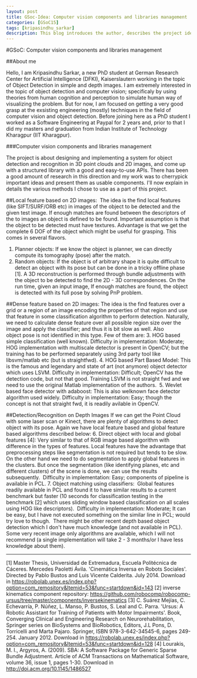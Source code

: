 ```yaml
---
layout: post
title: GSoc-Idea: Computer vision components and libraries management
categories: [GSoC15]
tags: [kripasindhu_sarkar]
description: This blog introduces the author, describes the project idea and discusses the approachs taken to work towards the project idea
---
```

#GSoC: Computer vision components and libraries management

##About me

Hello, I am Kripasindhu Sarkar, a new PhD student at German Research Center for Artificial Intelligence (DFKI), Kaiserslautern working in the topic of Object Detection in simple and depth images. 
I am extremely interested in the topic of object detection and computer vision; specificaly by using theories from human cognition and perception to simulate human way of visualizing the problem. 
But for now, I am focused on getting a very good grasp at the exsisting engineering (mostly) techniques in the field of computer vision and object detection. 
Before joining here as a PhD student I worked as a Software Engineering at Paypal for 2 years and, prior to that I did my masters and graduation from Indian Institute of Technology Kharagpur (IIT Kharagpur).


###Computer vision components and libraries management

The project is about designing and implementing a system for object detection and recognition in 3D point clouds and 2D images, and come up with a structured library with a good and easy-to-use APIs.
There has been a good amount of research in this direction and my work was to cherrypick important ideas and present them as usable components. I'll now explain in details the various methods I chose to
use as a part of this project.

##Local feature based on 2D images: 
The idea is the find local features (like SIFT/SURF/ORB etc) in images of the object to be detected and the given test image. If enough matches are found between the descriptors of the to images an object is defined to be found. Important assumption is that the object to be detected must have textures. Advantage is that we get the complete 6 DOF of the object which might be useful for grasping. This comes in several flavors. 
1. Planner objects: If we know the object is planner, we can directly compute its tomography (pose) after the match.
2. Random objects: If the object is of arbitrary shape it is quite difficult to detect an object with its pose but can be done in a tricky offline phase [1]. A 3D reconstruction is performed through bundle adjustments with the object to be detected to find the 2D - 3D correspondences. On the run time, given an input image, If enough matches are found, the object is detected with its full pose by solving PnP problem. 

##Dense feature based on 2D images:
The idea is the find features over a grid or a region of an image encoding the properties of that region and use that feature in some classification algorithm to perform detection. Naturally, we need to calculate dense feature over all possible region size over the image and apply the classifier; and thus it is bit slow as well. Also object pose is not identified in this type. Few of them are:
3. HOG based simple classification (well known).
Difficulty in implementation: Moderate; HOG implementation with multiscale detector is present in OpenCV; but the training has to be performed separately using 3rd party tool like libsvm/matlab etc (but is straightfwd).
4. HOG based Part Based Model: This is the famous and legendary and state of art (not anymore) object detector which uses LSVM.
Difficulty in implementation: Difficult; OpenCV has the detection code, but not that good. Training LSVM is not straight fwd and we need to use the original Matlab implementation of the authors. 
5. Wevlet based face detector with adaboost: This is also welknown face detector algorithm used widely.
Difficulty in implementation: Easy; though the concept is not that straight fwd, it is readily avilable in OpenCV.

##Detection/Recognition on Depth Images
If we can get the Point Cloud with some laser scan or Kinect, there are plenty of algorithms to detect object with its pose. Again we have local feature based and global feature based algorithms described below:
6. Direct object with local and global features [4]:
Very similar to that of RGB image based algorithm with difference in the types of features. Local features have the advantage that preprocessing steps like segmentation is not required but tends to be slow. On the other hand we need to do segmentation to apply global features in the clusters. But once the segmentation (like identifying planes, etc and different clusters) of the scene is done, we can use the results subsequently. 
Difficulty in implementation: Easy; components of pipeline is available in PCL.
7. Object matching using classifiers: 
Global features readily available in PCL and found it to have similar results to a current benchmark but faster (10 seconds for classification testing in the benchmark [2] which uses sliding window based classification on all scales using HOG like descriptors). 
Difficulty in implementation: Moderate; It can be easy, but I have not executed something on the similar line in PCL; would try love to though. 
There might be other recent depth based object detection which I don't have much knowledge (and not available in PCL). Some very recent image only algorithms are available, which I will not recommend (a single implementation will take 2 - 3 months/or I have less knowledge about them).


----------
[1] Master Thesis, Universidad de Extremadura, Escuela Politécnica de Cáceres. Mercedes Paoletti Ávila. 'Cinemática Inversa en Robots Sociales'. Directed by Pablo Bustos and Luis Vicente Calderita. July 2014. Download in https://robolab.unex.es/index.php?option=com_remository&Itemid=53&func=startdown&id=143
[2] inverse kinematics component repository: https://github.com/robocomp/robocomp-ursus/tree/master/components/inversekinematics
[3] C. Suárez Mejías, C. Echevarría, P. Núñez, L. Manso, P. Bustos, S. Leal and C. Parra. 'Ursus: A Robotic Assistant for Training of Patients with Motor Impairments'. Book, Converging Clinical and Engineering Research on Neurorehabilitation, Springer series on BioSystems and BioRobotics, Editors, J.L Pons, D. Torricelli and Marta Pajaro. Springer, ISBN 978-3-642-34545-6, pages 249-254. January 2012. Download in https://robolab.unex.es/index.php?option=com_remository&Itemid=53&func=startdown&id=128
[4] Lourakis, M. I., Argyros, A. (2009). SBA: A Software Package for Generic Sparse Bundle Adjustment. Article of ACM Transactions on Mathematical Software, volume 36, issue 1, pages 1-30. Download in http://doi.acm.org/10.1145/1486527







